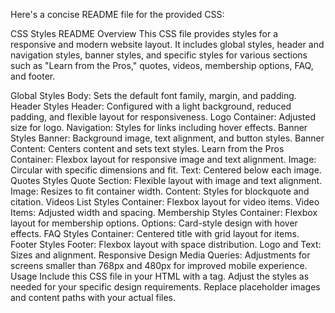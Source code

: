 
Here's a concise README file for the provided CSS:

CSS Styles README
Overview
This CSS file provides styles for a responsive and modern website layout. It includes global styles, header and navigation styles, banner styles, and specific styles for various sections such as "Learn from the Pros," quotes, videos, membership options, FAQ, and footer.

Global Styles
Body: Sets the default font family, margin, and padding.
Header Styles
Header: Configured with a light background, reduced padding, and flexible layout for responsiveness.
Logo Container: Adjusted size for logo.
Navigation: Styles for links including hover effects.
Banner Styles
Banner: Background image, text alignment, and button styles.
Banner Content: Centers content and sets text styles.
Learn from the Pros
Container: Flexbox layout for responsive image and text alignment.
Image: Circular with specific dimensions and fit.
Text: Centered below each image.
Quotes Styles
Quote Section: Flexible layout with image and text alignment.
Image: Resizes to fit container width.
Content: Styles for blockquote and citation.
Videos List Styles
Container: Flexbox layout for video items.
Video Items: Adjusted width and spacing.
Membership Styles
Container: Flexbox layout for membership options.
Options: Card-style design with hover effects.
FAQ Styles
Container: Centered title with grid layout for items.
Footer Styles
Footer: Flexbox layout with space distribution.
Logo and Text: Sizes and alignment.
Responsive Design
Media Queries: Adjustments for screens smaller than 768px and 480px for improved mobile experience.
Usage
Include this CSS file in your HTML with a <link> tag.
Adjust the styles as needed for your specific design requirements.
Replace placeholder images and content paths with your actual files.
